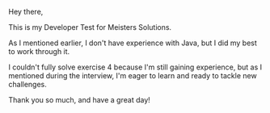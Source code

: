 Hey there,

This is my Developer Test for Meisters Solutions.

As I mentioned earlier, I don't have experience with Java, but I did my best to work through it.

I couldn't fully solve exercise 4 because I'm still gaining experience, but as I mentioned during the interview, I'm eager to learn and ready to tackle new challenges.

Thank you so much, and have a great day!

